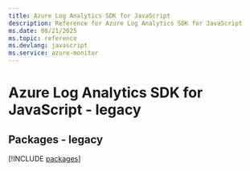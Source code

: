 ```yaml
---
title: Azure Log Analytics SDK for JavaScript
description: Reference for Azure Log Analytics SDK for JavaScript
ms.date: 08/21/2025
ms.topic: reference
ms.devlang: javascript
ms.service: azure-monitor
---
```

# Azure Log Analytics SDK for JavaScript - legacy
## Packages - legacy
[!INCLUDE [packages](log-analytics-index.md)]